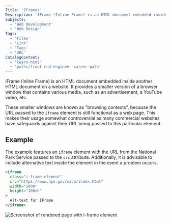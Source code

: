 ```yaml
---
Title: 'IFrames'
Description: 'IFrame (Inline Frame) is an HTML document embedded inside another HTML document on a website. It provides a smaller version of a browser window that contains various media, such as an advertisement, a YouTube video, etc. These smaller windows are known as "browsing contexts", because the URL passed to the iframe element is still functional as a web page. This makes their usage somewhat controversial as many commercial websites have safeguards against their URL being passed to this particular element. The example features an iframe element with the URL from the National Park Service passed to the src attribute. Additionally, it is advisable to include alternative text inside the element in the event a problem occurs. html <iframe class="i-frame-element" src="https://www.nps.gov/caco/index.htm"'
Subjects:
  - 'Web Development'
  - 'Web Design'
Tags:
  - 'Files'
  - 'Link'
  - 'Tags'
  - 'URL'
CatalogContent:
  - 'learn-html'
  - 'paths/front-end-engineer-career-path'
---
```


IFrame (Inline Frame) is an HTML document embedded inside another HTML document on a website. It provides a smaller version of a browser window that contains various media, such as an advertisement, a YouTube video, etc.

These smaller windows are known as "browsing contexts", because the URL passed to the `iframe` element is still functional as a web page. This makes their usage somewhat controversial as many commercial websites have safeguards against their URL being passed to this particular element.

## Example

The example features an `iframe` element with the URL from the National Park Service passed to the `src` attribute. Additionally, it is advisable to include alternative text inside the element in the event a problem occurs.

```html
<iframe
  class="i-frame-element"
  src="https://www.nps.gov/caco/index.html"
  width="1000"
  height="100vh"
>
  Alt-text for IFrame
</iframe>
```

![Screenshot of rendered page with i-frame element](https://i.imgur.com/vunCiar.png)
